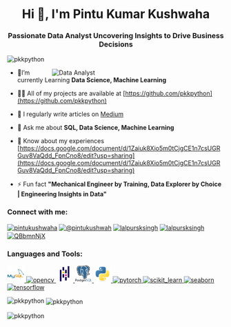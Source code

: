 <h1 align="center">Hi 👋, I'm Pintu Kumar Kushwaha</h1>
<h3 align="center">Passionate Data Analyst Uncovering Insights to Drive Business Decisions</h3>

<p align="left"> <img src="https://komarev.com/ghpvc/?username=pkkpython&label=Profile%20views&color=0e75b6&style=flat" alt="pkkpython" /> </p>

<img align="right" alt="Data Analyst" width="400" src="https://uploads-ssl.webflow.com/5c19100c2b50073e6ee69da1/60d34f3b422c048fb72cb925_Analyze.gif">

- 🌱I’m currently Learning **Data Science, Machine Learning**

- 👨‍💻 All of my projects are available at [https://github.com/pkkpython](https://github.com/pkkpython)

- 📝 I regularly write articles on [Medium](https://pintukushwah.medium.com/)

- 💬 Ask me about **SQL, Data Science, Machine Learning**

- 📄 Know about my experiences [https://docs.google.com/document/d/1Zaiuk8Xio5m0tCjgCE1n7csUGRGuv8VaQdd_FpnCno8/edit?usp=sharing](https://docs.google.com/document/d/1Zaiuk8Xio5m0tCjgCE1n7csUGRGuv8VaQdd_FpnCno8/edit?usp=sharing)

- ⚡ Fun fact **"Mechanical Engineer by Training, Data Explorer by Choice | Engineering Insights in Data"**

<h3 align="left">Connect with me:</h3>
<p align="left">
<a href="https://linkedin.com/in/pintukushwaha" target="blank"><img align="center" src="https://img.shields.io/badge/LinkedIn-%230077B5.svg?logo=linkedin&logoColor=white" alt="pintukushwaha"  /></a>
<a href="https://medium.com/@pintukushwah" target="blank"><img align="center" src="https://raw.githubusercontent.com/rahuldkjain/github-profile-readme-generator/master/src/images/icons/Social/medium.svg" alt="@pintukushwah" height="30" width="40" /></a>
<a href="https://www.hackerrank.com/lalpursksingh" target="blank"><img align="center" src="https://raw.githubusercontent.com/rahuldkjain/github-profile-readme-generator/master/src/images/icons/Social/hackerrank.svg" alt="lalpursksingh" height="30" width="40" /></a>
<a href="https://www.leetcode.com/lalpursksingh" target="blank"><img align="center" src="https://raw.githubusercontent.com/rahuldkjain/github-profile-readme-generator/master/src/images/icons/Social/leet-code.svg" alt="lalpursksingh" height="30" width="40" /></a>
<a href="https://discord.gg/QBbmnNjX" target="blank"><img align="center" src="https://raw.githubusercontent.com/rahuldkjain/github-profile-readme-generator/master/src/images/icons/Social/discord.svg" alt="QBbmnNjX" height="30" width="40" /></a>
</p>

<h3 align="left">Languages and Tools:</h3>
<p align="left"> <a href="https://www.mysql.com/" target="_blank" rel="noreferrer"> <img src="https://raw.githubusercontent.com/devicons/devicon/master/icons/mysql/mysql-original-wordmark.svg" alt="mysql" width="40" height="40"/> </a> <a href="https://opencv.org/" target="_blank" rel="noreferrer"> <img src="https://www.vectorlogo.zone/logos/opencv/opencv-icon.svg" alt="opencv" width="40" height="40"/> </a> <a href="https://pandas.pydata.org/" target="_blank" rel="noreferrer"> <img src="https://raw.githubusercontent.com/devicons/devicon/2ae2a900d2f041da66e950e4d48052658d850630/icons/pandas/pandas-original.svg" alt="pandas" width="40" height="40"/> </a> <a href="https://www.postgresql.org" target="_blank" rel="noreferrer"> <img src="https://raw.githubusercontent.com/devicons/devicon/master/icons/postgresql/postgresql-original-wordmark.svg" alt="postgresql" width="40" height="40"/> </a> <a href="https://www.python.org" target="_blank" rel="noreferrer"> <img src="https://raw.githubusercontent.com/devicons/devicon/master/icons/python/python-original.svg" alt="python" width="40" height="40"/> </a> <a href="https://pytorch.org/" target="_blank" rel="noreferrer"> <img src="https://www.vectorlogo.zone/logos/pytorch/pytorch-icon.svg" alt="pytorch" width="40" height="40"/> </a> <a href="https://scikit-learn.org/" target="_blank" rel="noreferrer"> <img src="https://upload.wikimedia.org/wikipedia/commons/0/05/Scikit_learn_logo_small.svg" alt="scikit_learn" width="40" height="40"/> </a> <a href="https://seaborn.pydata.org/" target="_blank" rel="noreferrer"> <img src="https://seaborn.pydata.org/_images/logo-mark-lightbg.svg" alt="seaborn" width="40" height="40"/> </a> <a href="https://www.tensorflow.org" target="_blank" rel="noreferrer"> <img src="https://www.vectorlogo.zone/logos/tensorflow/tensorflow-icon.svg" alt="tensorflow" width="40" height="40"/> </a> </p>

<p><img align="left" src="https://github-readme-stats.vercel.app/api/top-langs?username=pkkpython&show_icons=true&locale=en&layout=compact" alt="pkkpython" /></p>

<p>&nbsp;<img align="center" src="https://github-readme-stats.vercel.app/api?username=pkkpython&show_icons=true&locale=en" alt="pkkpython" /></p>

<p><img align="center" src="https://github-readme-streak-stats.herokuapp.com/?user=pkkpython&" alt="pkkpython" /></p>



